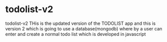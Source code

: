 # todolist-v2
todolist-v2
THis is the updated version of the TODOLIST app  and this is version 2 which is going to use a database(mongodb) where by a user can enter and create a 
normal todo list which is developed in javascript
